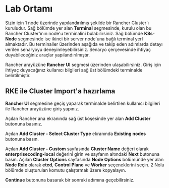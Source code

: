 # Lab Ortamı

Sizin için 1 node üzerinde yapılandırılmış şekilde bir Rancher Cluster'ı kuruludur. Sağ bölümde yer alan **Terminal** segmesinde, kurulu olan bu Rancher Cluster'ının node'u terminalini bulabilirsiniz. Sağ bölümde **K8s-Node** segmesinde ise ikinci bir server node'una bağlı terminal yerl almaktadır. Bu terminaller üzerinden aşağıda ve takip eden adımlarda detayı verilen senaryoyu deneyimleyebilirsiniz. Senaryo çerçevesinde ihtiyaç duyabileceğiniz araçlar yapılandırılmıştır.

Rancher arayüzüne **Rancher UI** segmesi üzerinden ulaşabilirsiniz. Giriş için ihtiyaç duyacağınız kullanıcı bilgileri sağ üst bölümdeki terminalde belirtilmiştir.

## RKE ile Cluster Import'a hazırlama

**Rancher UI** segmesine geçiş yaparak terminalde belirtilen kullanıcı bilgileri ile Rancher arayüzüne giriş yapınız.

Açılan Rancher ana ekranında sağ üst köşesinde yer alan **Add Cluster** butonuna basınız.

Açılan **Add Cluster - Select Cluster Type** ekranında **Existing nodes** butonuna basın.

Açılan **Add Cluster - Custom** sayfasında **Cluster Name** değeri olarak __enterprisecoding-local__ değerini girin ve sayfanın altındaki **Next** butonuna basın. Açılan **Cluster Options** sayfasında **Node Options** bölümünde yer alan **Node Role** olarak **etcd**, **Control Plane** ve **Worker** seçeneklerini seçin. 2 Nolu bölümde oluşturulan komutu çalıştırmak üzere kopyalayın.

**Continue** butonuna basarak bir sonraki adımına geçebilirsiniz.